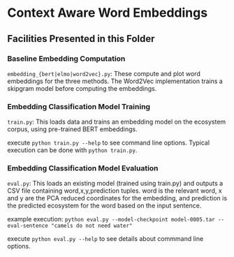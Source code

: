 # Context Aware Word Embeddings

## Facilities Presented in this Folder
### Baseline Embedding Computation
`embedding_{bert|elmo|word2vec}.py`: These compute and plot word embeddings for the three methods. The Word2Vec implementation trains a skipgram model before computing the embeddings.

### Embedding Classification Model Training
`train.py`: This loads data and trains an embedding model on the ecosystem corpus, using pre-trained BERT embeddings.

execute `python train.py --help` to see command line options. Typical execution can be done with `python train.py`.

### Embedding Classification Model Evaluation
`eval.py`: This loads an existing model (trained using train.py) and outputs a CSV file containing word,x,y,prediction tuples. word is the relevant word, x and y are the PCA reduced coordinates for the embedding, and prediction is the predicted ecosystem for the word based on the input sentence. 

example execution: `python eval.py --model-checkpoint model-0005.tar --eval-sentence "camels do not need water"`

execute `python eval.py --help` to see details about commmand line options.
